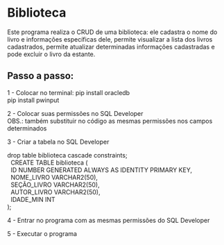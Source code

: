 # Biblioteca
Este programa realiza o CRUD de uma biblioteca: ele cadastra o nome do livro e informações específicas dele, permite visualizar a lista dos livros cadastrados, permite atualizar determinadas informações cadastradas e pode excluir o livro da estante.

## Passo a passo:
1 - Colocar no terminal:
pip install oracledb
<br>pip install pwinput

2 - Colocar suas permissões no SQL Developer
<br>OBS.: também substituir no código as mesmas permissões nos campos determinados

3 - Criar a tabela no SQL Developer

drop table biblioteca cascade constraints;
<br>&nbsp; CREATE TABLE biblioteca (
<br>&nbsp; ID NUMBER GENERATED ALWAYS AS IDENTITY PRIMARY KEY,
<br>&nbsp; NOME_LIVRO VARCHAR2(50),
<br>&nbsp; SEÇÃO_LIVRO VARCHAR2(50),
<br>&nbsp; AUTOR_LIVRO VARCHAR2(50),
<br>&nbsp; IDADE_MIN INT
<br>);

4 - Entrar no programa com as mesmas permissões do SQL Developer

5 - Executar o programa